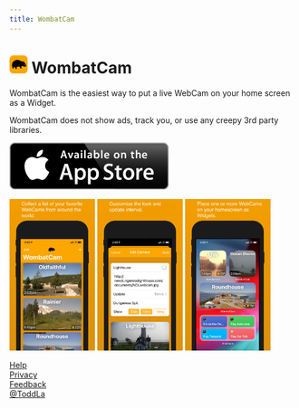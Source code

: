 ```yaml
---
title: WombatCam
---
```

# <img src="WombatCamIcon256.png" height="32px"> WombatCam

WombatCam is the easiest way to put a live WebCam on your home screen as a Widget.

WombatCam does not show ads, track you, or use any creepy 3rd party libraries.

[![AppStore](AppStore.png)](https://apps.apple.com/us/app/wombatcam/id1531524646)

<img src="screenshot_1.png" width="30%">  <img src="screenshot_2.png" width="30%">  <img src="screenshot_3.png" width="30%">

[Help](Help)  
[Privacy](Privacy)  
[Feedback](mailto:ToddLa+WombatCam@HotMail.com?subject=WombatCam%20Feedback)  
[@ToddLa](https://twit.social/@ToddLa)  

